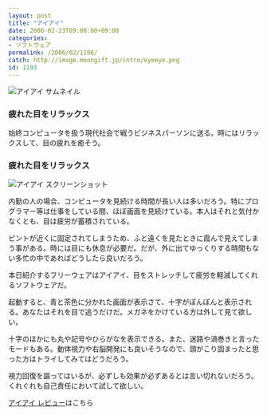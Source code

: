 ```yaml
---
layout: post
title: "アイアイ"
date: 2006-02-23T09:00:00+09:00
categories:
- ソフトウェア
permalink: /2006/02/1186/
catch: http://image.moongift.jp/intro/eyeeye.png
id: 1193
---
```

 ![アイアイ サムネイル](http://image.moongift.jp/intro/eyeeye.t.png "アイアイ サムネイル")
  

### 疲れた目をリラックス
  
始終コンピュータを扱う現代社会で戦うビジネスパーソンに送る。時にはリラックスして、目の疲れを癒そう。  
<!--more-->  

### 疲れた目をリラックス
  

![アイアイ スクリーンショット](http://image.moongift.jp/intro/eyeeye.png "アイアイ スクリーンショット")

  

内勤の人の場合、コンピュータを見続ける時間が長い人は多いだろう。特にプログラマー等は仕事をしている間、ほぼ画面を見続けている。本人はそれと気付かなくとも、目は疲労が蓄積されている。

  

ピントが近くに固定されてしまうため、ふと遠くを見たときに霞んで見えてしまう事がある。時には目にも休息が必要だ。だが、外に出てゆっくりする時間もない多忙の中であればどうしたら良いだろう。

  

本日紹介するフリーウェアはアイアイ、目をストレッチして疲労を軽減してくれるソフトウェアだ。

  

起動すると、青と茶色に分かれた画面が表示さて、十字がぽんぽんと表示される。あなたはそれを目で追うだけだ。メガネをかけている方は外して見て欲しい。

  

十字のほかにも丸や記号やひらがなを表示できる。また、迷路や渦巻きと言ったモードもある。動体視力や右脳開発にも良いそうなので、頭がこり固まったと思った方はトライしてみてはどうだろう。

  

視力回復を謳ってはいるが、必ずしも効果が必ずあるとは言い切れないだろう。くれぐれも自己責任において試して欲しい。

  

[アイアイ レビュー](http://fw.moongift.jp/review/i-1195.html)はこちら

